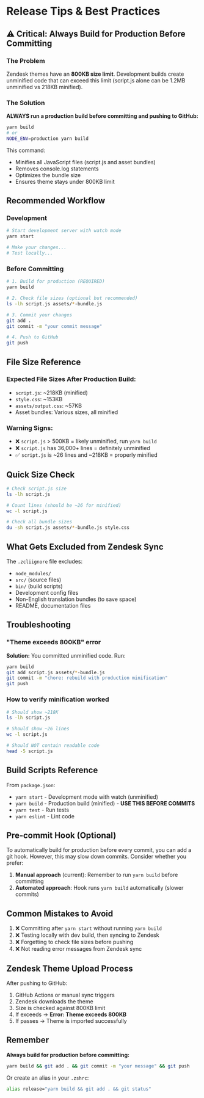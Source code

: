 # Release Tips & Best Practices

## ⚠️ Critical: Always Build for Production Before Committing

### The Problem
Zendesk themes have an **800KB size limit**. Development builds create unminified code that can exceed this limit (script.js alone can be 1.2MB unminified vs 218KB minified).

### The Solution
**ALWAYS run a production build before committing and pushing to GitHub:**

```bash
yarn build
# or
NODE_ENV=production yarn build
```

This command:
- Minifies all JavaScript files (script.js and asset bundles)
- Removes console.log statements
- Optimizes the bundle size
- Ensures theme stays under 800KB limit

## Recommended Workflow

### Development
```bash
# Start development server with watch mode
yarn start

# Make your changes...
# Test locally...
```

### Before Committing
```bash
# 1. Build for production (REQUIRED)
yarn build

# 2. Check file sizes (optional but recommended)
ls -lh script.js assets/*-bundle.js

# 3. Commit your changes
git add .
git commit -m "your commit message"

# 4. Push to GitHub
git push
```

## File Size Reference

### Expected File Sizes After Production Build:
- `script.js`: ~218KB (minified)
- `style.css`: ~153KB
- `assets/output.css`: ~57KB
- Asset bundles: Various sizes, all minified

### Warning Signs:
- ❌ `script.js` > 500KB = likely unminified, run `yarn build`
- ❌ `script.js` has 36,000+ lines = definitely unminified
- ✅ `script.js` is ~26 lines and ~218KB = properly minified

## Quick Size Check

```bash
# Check script.js size
ls -lh script.js

# Count lines (should be ~26 for minified)
wc -l script.js

# Check all bundle sizes
du -sh script.js assets/*-bundle.js style.css
```

## What Gets Excluded from Zendesk Sync

The `.zcliignore` file excludes:
- `node_modules/`
- `src/` (source files)
- `bin/` (build scripts)
- Development config files
- Non-English translation bundles (to save space)
- README, documentation files

## Troubleshooting

### "Theme exceeds 800KB" error
**Solution:** You committed unminified code. Run:
```bash
yarn build
git add script.js assets/*-bundle.js
git commit -m "chore: rebuild with production minification"
git push
```

### How to verify minification worked
```bash
# Should show ~218K
ls -lh script.js

# Should show ~26 lines
wc -l script.js

# Should NOT contain readable code
head -5 script.js
```

## Build Scripts Reference

From `package.json`:

- `yarn start` - Development mode with watch (unminified)
- `yarn build` - Production build (minified) - **USE THIS BEFORE COMMITS**
- `yarn test` - Run tests
- `yarn eslint` - Lint code

## Pre-commit Hook (Optional)

To automatically build for production before every commit, you can add a git hook. However, this may slow down commits. Consider whether you prefer:

1. **Manual approach** (current): Remember to run `yarn build` before committing
2. **Automated approach**: Hook runs `yarn build` automatically (slower commits)

## Common Mistakes to Avoid

1. ❌ Committing after `yarn start` without running `yarn build`
2. ❌ Testing locally with dev build, then syncing to Zendesk
3. ❌ Forgetting to check file sizes before pushing
4. ❌ Not reading error messages from Zendesk sync

## Zendesk Theme Upload Process

After pushing to GitHub:
1. GitHub Actions or manual sync triggers
2. Zendesk downloads the theme
3. Size is checked against 800KB limit
4. If exceeds → **Error: Theme exceeds 800KB**
5. If passes → Theme is imported successfully

## Remember

**Always build for production before committing:**
```bash
yarn build && git add . && git commit -m "your message" && git push
```

Or create an alias in your `.zshrc`:
```bash
alias release="yarn build && git add . && git status"
```

